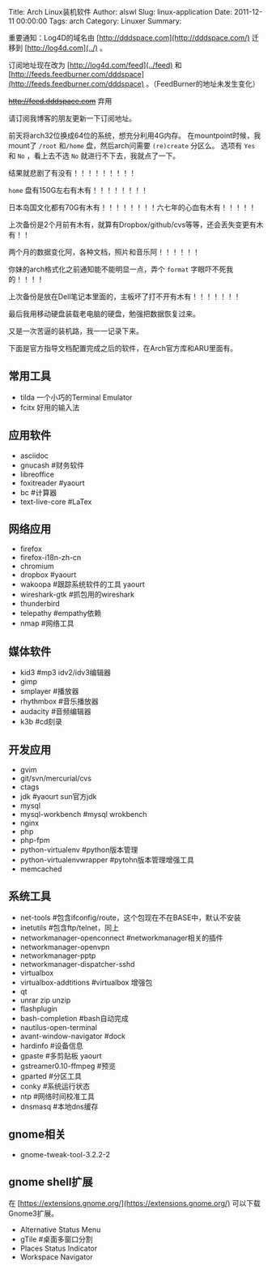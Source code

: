 Title: Arch Linux装机软件
Author: alswl
Slug: linux-application
Date: 2011-12-11 00:00:00
Tags: arch
Category: Linuxer
Summary: 

重要通知：Log4D的域名由 [http://dddspace.com](http://dddspace.com/) 迁移到
[http://log4d.com](../) 。

订阅地址现在改为 [http://log4d.com/feed](../feed) 和
[http://feeds.feedburner.com/dddspace](http://feeds.feedburner.com/dddspace)
。（FeedBurner的地址未发生变化）

<strike>http://feed.dddspace.com</strike> 弃用

请订阅我博客的朋友更新一下订阅地址。

前天将arch32位换成64位的系统，想充分利用4G内存。 在mountpoint时候，我mount了 `/root` 和`/home`
盘，然后arch问需要 `(re)create` 分区么。 选项有 `Yes` 和 `No` ，看上去不选 `No` 就进行不下去，我就点了一下。

结果就悲剧了有没有！！！！！！！！！

`home` 盘有150G左右有木有！！！！！！！！

日本岛国文化都有70G有木有！！！！！！！！六七年的心血有木有！！！！！

上次备份是2个月前有木有，就算有Dropbox/github/cvs等等，还会丢失变更有木有！！

两个月的数据变化阿，各种文档，照片和音乐阿！！！！！！

你妹的arch格式化之前通知能不能明显一点，弄个 `format` 字眼吓不死我的！！！！

上次备份是放在Dell笔记本里面的，主板坏了打不开有木有！！！！！！！

最后我用移动硬盘装载老电脑的硬盘，勉强把数据恢复过来。

又是一次苦逼的装机路，我一一记录下来。

下面是官方指导文档配置完成之后的软件，在Arch官方库和ARU里面有。

## 常用工具

  * tilda 一个小巧的Terminal Emulator
  * fcitx 好用的输入法

## 应用软件

  * asciidoc
  * gnucash #财务软件
  * libreoffice
  * foxitreader #yaourt
  * bc #计算器
  * text-live-core #LaTex

## 网络应用

  * firefox
  * firefox-i18n-zh-cn
  * chromium
  * dropbox #yaourt
  * wakoopa #跟踪系统软件的工具 yaourt
  * wireshark-gtk #抓包用的wireshark
  * thunderbird
  * telepathy #empathy依赖
  * nmap #网络工具

## 媒体软件

  * kid3 #mp3 idv2/idv3编辑器
  * gimp
  * smplayer #播放器
  * rhythmbox #音乐播放器
  * audacity #音频编辑器
  * k3b #cd刻录

## 开发应用

  * gvim
  * git/svn/mercurial/cvs
  * ctags
  * jdk #yaourt sun官方jdk
  * mysql
  * mysql-workbench #mysql wrokbench
  * nginx
  * php
  * php-fpm
  * python-virtualenv #python版本管理
  * python-virtualenvwrapper #pytohn版本管理增强工具
  * memcached

## 系统工具

  * net-tools #包含ifconfig/route，这个包现在不在BASE中，默认不安装
  * inetutils #包含ftp/telnet，同上
  * networkmanager-openconnect #networkmanager相关的插件
  * networkmanager-openvpn
  * networkmanager-pptp
  * networkmanager-dispatcher-sshd
  * virtualbox
  * virtualbox-addtitions #virtualbox 增强包
  * qt
  * unrar zip unzip
  * flashplugin
  * bash-completion #bash自动完成
  * nautilus-open-terminal
  * avant-window-navigator #dock
  * hardinfo #设备信息
  * gpaste #多剪贴板 yaourt
  * gstreamer0.10-ffmpeg #预览
  * gparted #分区工具
  * conky #系统运行状态
  * ntp #网络时间校准工具
  * dnsmasq #本地dns缓存

## gnome相关

  * gnome-tweak-tool-3.2.2-2

## gnome shell扩展

在 [https://extensions.gnome.org/](https://extensions.gnome.org/) 可以下载Gnome3扩展。

  * Alternative Status Menu
  * gTile #桌面多窗口分割
  * Places Status Indicator
  * Workspace Navigator

